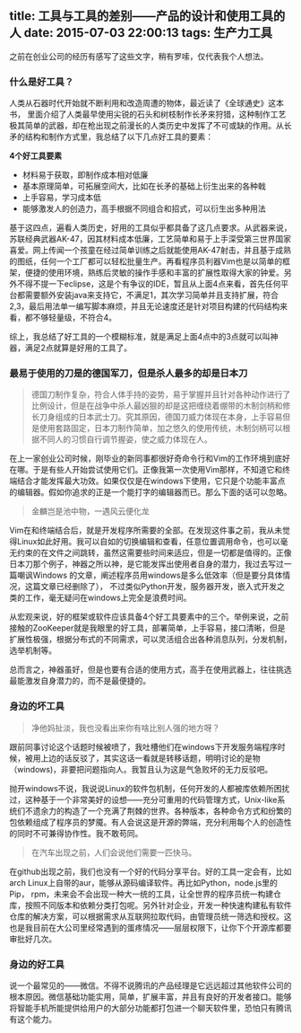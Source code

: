 title: 工具与工具的差别——产品的设计和使用工具的人
date: 2015-07-03 22:00:13
tags: 生产力工具
---

之前在创业公司的经历有感写了这些文字，稍有罗嗦，仅代表我个人想法。

<!--more-->

### 什么是好工具？

人类从石器时代开始就不断利用和改造周遭的物体，最近读了《全球通史》这本书， 里面介绍了人类最早使用尖锐的石头和树枝制作长矛来狩猎，这种制作工艺极其简单的武器，却在枪出现之前漫长的人类历史中发挥了不可或缺的作用。从长矛的结构和制作方式里，我总结了以下几点好工具的要素：

__4个好工具要素__

* 材料易于获取，即制作成本相对低廉
* 基本原理简单，可拓展空间大，比如在长矛的基础上衍生出来的各种戟
* 上手容易，学习成本低
* 能够激发人的创造力，高手根据不同组合和招式，可以衍生出多种用法

基于这四点，遍看人类历史，好用的工具似乎都具备了这几点要求。从武器来说，苏联经典武器AK-47，因其材料成本低廉，工艺简单和易于上手深受第三世界国家喜爱。网上传闻一个孩童在经过简单训练之后就能使用AK-47射击，并且基于成熟的图纸，任何一个工厂都可以轻松批量生产。再看程序员利器Vim也是以简单的框架，便捷的使用环境，熟练后灵敏的操作手感和丰富的扩展性取得大家的钟爱。另外不得不提一下eclipse，这是个有争议的IDE，暂且从上面4点来看，首先任何平台都需要额外安装java来支持它，不满足1，其次学习简单并且支持扩展，符合2,3，最后用法单一编写脚本麻烦，并且无论速度还是针对项目构建的代码结构来看，都不够轻量级，不符合4。 

综上，我总结了好工具的一个模糊标准，就是满足上面4点中的3点就可以叫神器，满足2点就算是好用的工具了。

### 最易于使用的刀是的德国军刀，但是杀人最多的却是日本刀

> 德国刀制作复杂，符合人体手持的姿势，易于掌握并且针对各种动作进行了比例设计，但是在战争中杀人最凶狠的却是这把缠绕着绷带的木制剑柄和修长刀身组成的日本武士刀。究其原因，德国刀威力体现在本身，上手容易但是使用套路固定，日本刀制作简单，加之悠久的使用传统，木制剑柄可以根据不同人的习惯自行调节握姿，使之威力体现在人。

在上一家创业公司时候，刚毕业的新同事都很好奇命令行和Vim的工作环境到底好在哪。于是有些人开始尝试使用它们。正像我第一次使用Vim那样，不知道它和终端结合才能发挥最大功效。如果仅仅是在windows下使用，它只是个功能丰富点的编辑器。假如你追求的正是一个能打字的编辑器而已。那么下面的话可以忽略。

> 金麟岂是池中物，一遇风云便化龙

Vim在和终端结合后，就是开发程序所需要的全部。在发现这件事之前，我从未觉得Linux如此好用。我可以自如的切换编辑和查看，任意位置调用命令，也可以毫无约束的在文件之间跳转，虽然这需要些时间来适应，但是一切都是值得的。正像日本刀那个例子，神器之所以神，是它能发挥出使用者自身的潜力，我过去写过一篇嘲讽Windows 的文章，阐述程序员用windows是多么低效率（但是要分具体情况，这篇文章已经删除了）， 不过类似Python开发，服务器开发，嵌入式开发之类的工作，毫无疑问在windows上完全是浪费时间。

从宏观来说，好的框架或软件应该具备4个好工具要素中的三个。举例来说，之前接触的ZooKeeper就是我眼里的好工具，部署简单，上手容易，接口清晰，但是扩展性极强，根据分布式的不同需求，可以灵活组合出各种消息队列，分发机制，选举机制等。

总而言之，神器虽好，但是也要有合适的使用方式，高手在使用武器上，往往挑选最能激发自身潜力的，而不是最便捷的。

### 身边的坏工具

> 净他妈扯淡，我也没看出来你有啥比别人强的地方呀？

跟前同事讨论这个话题时候被喷了，我吐槽他们在windows下开发服务端程序时候，被用上边的话反驳了，其实这话一看就是转移话题，明明讨论的是物（windows)，非要把问题指向人。我暂且认为这是气急败坏的无力反驳吧。

抛开windows不说，我说说Linux的软件包机制，任何开发的人都被库依赖所困扰过，这种基于一个非常美好的设想——充分可重用的代码管理方式，Unix-like系统们不遗余力的构造了一个充满了荆棘的世界。各种版本，各种命令方式和纷繁的包依赖组成了程序员的梦魇。有人会说这是开源的弊端，充分利用每个人的创造性的同时不可兼得协作性。我不敢苟同。

> 在汽车出现之前，人们会说他们需要一匹快马。

在github出现之前，我们也没有一个好的代码分享平台。好的工具一定会有，比如arch Linux上自带的aur，能够从源码编译软件。再比如Python，node.js里的Pip， rpm，未来会不会出现一种大一统的工具，让全世界的程序员统一构建仓库，按照不同版本和依赖分类打包呢。另外针对企业，开发一种快速构建私有软件仓库的解决方案，可以根据需求从互联网拉取代码，由管理员统一筛选和授权。这也是我目前在大公司里经常遇到的蛋疼情况——层层权限下，让你下个开源库都要审批好几次。

### 身边的好工具

说一个最常见的——微信。不得不说腾讯的产品经理是它远远超过其他软件公司的根本原因。微信基础功能实用，简单，扩展丰富，并且有良好的开发者接口。能够将智能手机所能提供给用户的大部分功能都打包进一个聊天软件里，恐怕只有腾讯有这个能力。
